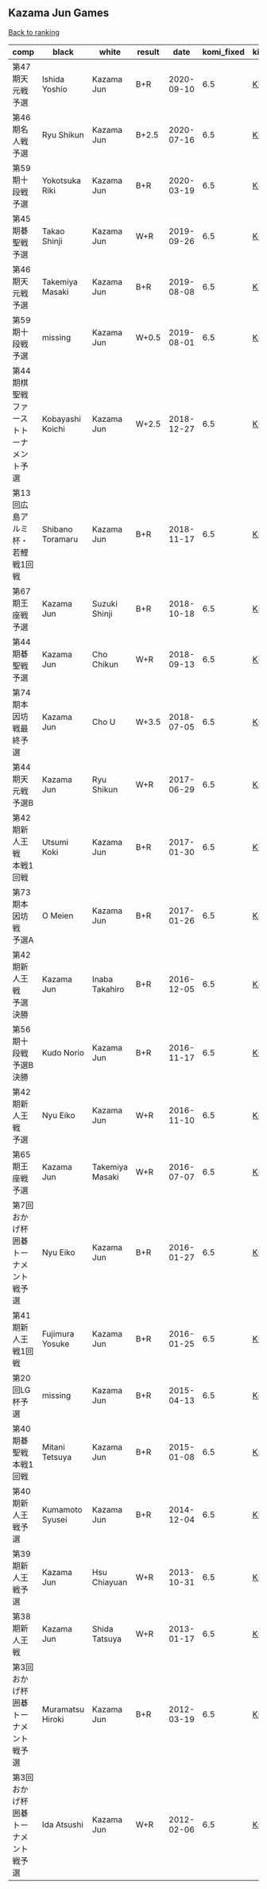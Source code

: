 ## Kazama Jun Games

[Back to ranking](../../index.md)




| **comp** | **black** | **white** | **result** | **date** | **komi_fixed** | **kifu** | 
| --- | --- | --- | --- | --- | --- | --- |
| 第47期天元戦予選 | Ishida Yoshio | Kazama Jun | B+R | 2020-09-10 | 6.5 | [Kifu](https://kifudepot.net/kifucontents.php?id=xMY1vXv%2B4KGH%2BYzKZaW5RA%3D%3D) | 
| 第46期名人戦予選 | Ryu Shikun | Kazama Jun | B+2.5 | 2020-07-16 | 6.5 | [Kifu](https://kifudepot.net/kifucontents.php?id=tBMQ8X6CTIGbIVbxAM6A3g%3D%3D) | 
| 第59期十段戦予選 | Yokotsuka Riki | Kazama Jun | B+R | 2020-03-19 | 6.5 | [Kifu](https://kifudepot.net/kifucontents.php?id=q5wKNWcm7czIaQ2xy3R%2F4A%3D%3D) | 
| 第45期碁聖戦予選 | Takao Shinji | Kazama Jun | W+R | 2019-09-26 | 6.5 | [Kifu](https://kifudepot.net/kifucontents.php?id=jIH4wZ7X3ubWsCf04HNlgg%3D%3D) | 
| 第46期天元戦予選 | Takemiya Masaki | Kazama Jun | B+R | 2019-08-08 | 6.5 | [Kifu](https://kifudepot.net/kifucontents.php?id=ZLneb7N40roTdJ57QcvU2w%3D%3D) | 
| 第59期十段戦予選 | missing | Kazama Jun | W+0.5 | 2019-08-01 | 6.5 | [Kifu](https://kifudepot.net/kifucontents.php?id=DVcCpqkf3FJnGcu4behQYg%3D%3D) | 
| 第44期棋聖戦ファーストトーナメント予選 | Kobayashi Koichi | Kazama Jun | W+2.5 | 2018-12-27 | 6.5 | [Kifu](https://kifudepot.net/kifucontents.php?id=icN0V5MU16MYcgpXOJb36w%3D%3D) | 
| 第13回広島アルミ杯・若鯉戦1回戦 | Shibano Toramaru | Kazama Jun | B+R | 2018-11-17 | 6.5 | [Kifu](https://kifudepot.net/kifucontents.php?id=tVWtaHEQ%2FtP7e1vlc39C0g%3D%3D) | 
| 第67期王座戦予選 | Kazama Jun | Suzuki Shinji | B+R | 2018-10-18 | 6.5 | [Kifu](https://kifudepot.net/kifucontents.php?id=gtEGXqIxQvuNoj%2Byw%2Fx4ow%3D%3D) | 
| 第44期碁聖戦予選 | Kazama Jun | Cho Chikun | W+R | 2018-09-13 | 6.5 | [Kifu](https://kifudepot.net/kifucontents.php?id=EqIVZexDpC4fMM8Ds7DjEA%3D%3D) | 
| 第74期本因坊戦最終予選 | Kazama Jun | Cho U | W+3.5 | 2018-07-05 | 6.5 | [Kifu](https://kifudepot.net/kifucontents.php?id=S2hV0ijFgFhsEhG0x5UzDQ%3D%3D) | 
| 第44期天元戦　予選B | Kazama Jun | Ryu Shikun | W+R | 2017-06-29 | 6.5 | [Kifu](https://kifudepot.net/kifucontents.php?id=2VMYx0B3Hna%2B6UhqE0YA6A%3D%3D) | 
| 第42期新人王戦　本戦1回戦 | Utsumi Koki | Kazama Jun | B+R | 2017-01-30 | 6.5 | [Kifu](https://kifudepot.net/kifucontents.php?id=w9a6vdPPTkBm8G4OFWxlJw%3D%3D) | 
| 第73期本因坊戦　予選A | O Meien | Kazama Jun | B+R | 2017-01-26 | 6.5 | [Kifu](https://kifudepot.net/kifucontents.php?id=QxRuHN5iPHpSNOCm4yQXZA%3D%3D) | 
| 第42期新人王戦　予選決勝 | Kazama Jun | Inaba Takahiro | B+R | 2016-12-05 | 6.5 | [Kifu](https://kifudepot.net/kifucontents.php?id=73QsXf3CSzEpUXRpXlG0hQ%3D%3D) | 
| 第56期十段戦　予選B決勝 | Kudo Norio | Kazama Jun | B+R | 2016-11-17 | 6.5 | [Kifu](https://kifudepot.net/kifucontents.php?id=WgtrOh3PbsRWiZ7k5cqZgA%3D%3D) | 
| 第42期新人王戦　予選 | Nyu Eiko | Kazama Jun | W+R | 2016-11-10 | 6.5 | [Kifu](https://kifudepot.net/kifucontents.php?id=ZumZfYIRFJF%2FWoq0%2FI%2F98w%3D%3D) | 
| 第65期王座戦予選 | Kazama Jun | Takemiya Masaki | W+R | 2016-07-07 | 6.5 | [Kifu](https://kifudepot.net/kifucontents.php?id=bpk6heH2%2FWOTgxysdo%2Bd4Q%3D%3D) | 
| 第7回おかげ杯囲碁トーナメント戦予選 | Nyu Eiko | Kazama Jun | B+R | 2016-01-27 | 6.5 | [Kifu](https://kifudepot.net/kifucontents.php?id=7%2FW2%2BafyNgbPGg2I%2BkOHXw%3D%3D) | 
| 第41期新人王戦1回戦 | Fujimura Yosuke | Kazama Jun | B+R | 2016-01-25 | 6.5 | [Kifu](https://kifudepot.net/kifucontents.php?id=Rc7oFh1HKRRgbZXErqVvBg%3D%3D) | 
| 第20回LG杯予選 | missing | Kazama Jun | B+R | 2015-04-13 | 6.5 | [Kifu](https://kifudepot.net/kifucontents.php?id=d18rTnBe6i6gxlc2LfvJQQ%3D%3D) | 
| 第40期碁聖戦本戦1回戦 | Mitani Tetsuya | Kazama Jun | B+R | 2015-01-08 | 6.5 | [Kifu](https://kifudepot.net/kifucontents.php?id=3MikThuOFZd9fUzyp%2FDmzA%3D%3D) | 
| 第40期新人王戦予選 | Kumamoto Syusei | Kazama Jun | B+R | 2014-12-04 | 6.5 | [Kifu](https://kifudepot.net/kifucontents.php?id=jwDVCkiOfTXGzRxFJkhA5w%3D%3D) | 
| 第39期新人王戦予選 | Kazama Jun | Hsu Chiayuan | W+R | 2013-10-31 | 6.5 | [Kifu](https://kifudepot.net/kifucontents.php?id=m4mPm1lfZjQMqPEICSrATw%3D%3D) | 
| 第38期新人王戦 | Kazama Jun | Shida Tatsuya | W+R | 2013-01-17 | 6.5 | [Kifu](https://kifudepot.net/kifucontents.php?id=7bVjZL2RxJNlZdlZbewG%2Fw%3D%3D) | 
| 第3回おかげ杯囲碁トーナメント戦予選 | Muramatsu Hiroki | Kazama Jun | B+R | 2012-03-19 | 6.5 | [Kifu](https://kifudepot.net/kifucontents.php?id=gkhYZIXcIy0D0%2FvaIgovYA%3D%3D) | 
| 第3回おかげ杯囲碁トーナメント戦予選 | Ida Atsushi | Kazama Jun | W+R | 2012-02-06 | 6.5 | [Kifu](https://kifudepot.net/kifucontents.php?id=1toUun4lbQwYDxdxV2gDjg%3D%3D) |




